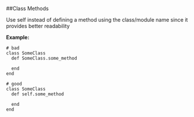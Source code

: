##Class Methods

Use self instead of defining a method using the class/module name since it provides better readability

**Example:**

```
# bad
class SomeClass
  def SomeClass.some_method

  end
end

# good
class SomeClass
  def self.some_method

  end
end
```